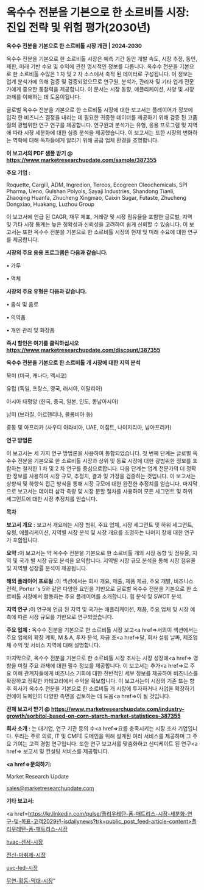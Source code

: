 # 옥수수 전분을 기본으로 한 소르비톨 시장: 진입 전략 및 위험 평가(2030년)

<strong>옥수수 전분을 기본으로 한 소르비톨 시장 개관 | 2024-2030</strong>

옥수수 전분을 기본으로 한 소르비톨 시장은 예측 기간 동안 개발 속도, 시장 추정, 동인, 제한, 미래 기반 수요 및 수익에 관한 명시적인 정보를 다룹니다.  옥수수 전분을 기본으로 한 소르비톨  수많은 1 차 및 2 차 소스에서 축적 된 데이터로 구성됩니다. 이 정보는 업계 분석가에 의해 검증 및 검증되었으므로 연구원, 분석가, 관리자 및 기타 업계 전문가에게 중요한 통찰력을 제공합니다. 이 문서는 시장 동향, 애플리케이션, 사양 및 시장 과제를 이해하는 데 도움이됩니다.

글로벌 옥수수 전분을 기본으로 한 소르비톨 시장에 대한 보고서는 플레이어가 정보에 입각 한 비즈니스 결정을 내리는 데 필요한 귀중한 데이터를 제공하기 위해 검증 된 고품질의 광범위한 연구 연구를 제공합니다. 연구원과 분석가는 유형, 응용 프로그램 및 지역에 따라 시장 세분화에 대한 심층 분석을 제공했습니다. 이 보고서는 또한 시장의 변화하는 역학에 대해 독자들에게 알리기 위해 공급 업체 환경을 조명합니다.



<strong>이 보고서의 PDF 샘플 받기 @ <a href=https://www.marketresearchupdate.com/sample/387355>https://www.marketresearchupdate.com/sample/387355</a></strong>



<strong>주요 기업 :</strong>

Roquette, Cargill, ADM, Ingredion, Tereos, Ecogreen Oleochemicals, SPI Pharma, Ueno, Gulshan Polyols, Sayaji Industries, Shandong Tianli, Zhaoqing Huanfa, Zhucheng Xingmao, Caixin Sugar, Futaste, Zhucheng Dongxiao, Huakang, Luzhou Group

이 보고서에 언급 된 CAGR, 재무 제표, 거래량 및 시장 점유율을 포함한 글로벌, 지역 및 기타 시장 통계는 높은 정확성과 신뢰성을 고려하여 쉽게 신뢰할 수 있습니다. 이 보고서는 또한 옥수수 전분을 기본으로 한 소르비톨 시장의 현재 및 미래 수요에 대한 연구를 제공합니다.



<strong>시장의 주요 응용 프로그램은 다음과 같습니다.</strong>

• 가루

• 액체



<strong>시장의 주요 유형은 다음과 같습니다.</strong>

• 음식 및 음료

• 의약품

• 개인 관리 및 화장품



<strong>즉시 할인은 여기를 클릭하십시오 <a href=https://www.marketresearchupdate.com/discount/387355>https://www.marketresearchupdate.com/discount/387355</a></strong>



<strong>옥수수 전분을 기본으로 한 소르비톨 개 시장에 대한 지역 분석</strong>

북미 (미국, 캐나다, 멕시코)

유럽 (독일, 프랑스, 영국, 러시아, 이탈리아)

아시아 태평양 (한국, 중국, 일본, 인도, 동남아시아)

남미 (브라질, 아르헨티나, 콜롬비아 등)

중동 및 아프리카 (사우디 아라비아, UAE, 이집트, 나이지리아, 남아프리카)



<strong>연구 방법론</strong>

이 보고서는 세 가지 연구 방법론을 사용하여 통합되었습니다. 첫 번째 단계는 글로벌 옥수수 전분을 기본으로 한 소르비톨 시장과 상위 및 동료 시장에 대한 광범위한 정보를 포함하는 철저한 1 차 및 2 차 연구를 중심으로합니다. 다음 단계는 업계 전문가의 더 정확한 정보를 사용하여 시장 규모, 추정치, 결과 및 가정을 검증하는 것입니다. 이 보고서는 상향식 및 하향식 접근 방식을 통해 시장 규모에 대한 완전한 추정치를 얻습니다. 마지막으로 보고서는 데이터 삼각 측량 및 시장 분할 절차를 사용하여 모든 세그먼트 및 하위 세그먼트에 대한 시장 추정치를 얻습니다.



<strong>목차</strong>



<strong>보고서 개요 :</strong> 보고서 개요에는 시장 범위, 주요 업체, 시장 세그먼트 및 하위 세그먼트, 유형, 애플리케이션, 지역별 시장 분석 및 시장 개요를 조명하는 나머지 장에 대한 연구가 포함됩니다.



<strong>요약 :</strong>이 보고서는 약 옥수수 전분을 기본으로 한 소르비톨 개의 시장 동향 및 점유율, 지역 및 국가 별 시장 규모 분석을 요약합니다. 지역별 시장 규모 분석을 통해 시장 점유율 및 지역별 성장률 분석이 제공됩니다.



<strong>해외 플레이어 프로필 :</strong>이 섹션에서는 회사 개요, 매출, 제품 제공, 주요 개발, 비즈니스 전략, Porter 's 5와 같은 다양한 요인을 기반으로 글로벌 옥수수 전분을 기본으로 한 소르비톨 시장에서 활동하는 주요 플레이어를 소개합니다. 힘 분석 및 SWOT 분석.



<strong>지역 연구 :</strong>이 연구에 언급 된 지역 및 국가는 애플리케이션, 제품, 주요 업체 및 시장 예측에 따른 시장 규모를 기반으로 연구되었습니다.



<strong>주요 업체 :</strong> 옥수수 전분을 기본으로 한 소르비톨 시장 보고<a href=>서의이 </a>섹션에서는 주요 업체의 확장 계획, M &amp; A, 투자 분석, 자금 조<a href=>달, 회</a>사 설립 날짜, 제조업체 수익 및 서비스 지역에 대해 설명합니다.


마지막으로, 옥수수 전분을 기본으로 한 소르비톨 시장 조사는 시장 성장에<a href=> 영향을 미칠 </a>주요 과제에 대한 필수 정보를 제공합니다. 이 보고서는 추가<a href=>로 주</a>요 이해 관계자들에게 비즈니스 기회에 대한 전반적인 세부 정보를 제공하여 비즈니스를 확장하고 정확한 카테고리에서 수익을 확보합니다. 이 보고서는이 시장의 기존 또는 향후 회사가 옥수수 전분을 기본으로 한 소르비톨 개 시장에 투자하거나 사업을 확장하기 전에이 도메인의 다양한 측면을 검토하는 데 도움<a href=>이 될 </a>것입니다.



<strong>전체 보고서 받기 @ <a href=https://www.marketresearchupdate.com/industry-growth/sorbitol-based-on-corn-starch-market-statistices-387355>https://www.marketresearchupdate.com/industry-growth/sorbitol-based-on-corn-starch-market-statistices-387355</a></strong>



<strong>회사 소개 :</strong>
는 대기업, 연구 기관 등의 수<a href=>요를</a> 충족시키는 시장 조사 기업입니다. 우리는 주로 의료, IT 및 CMFE 도메인을 위해 설계된 여러 서비스를 제공하며 그 주요 기여는 고객 경험 연구입니다. 또한 연구 보고서를 맞춤화하고 신디케이트 된 연구<a href=> 보고서</a> 및 컨설팅 서비스를 제공합니다.



<strong><a href=>문의하기:</a></strong>

Market Research Update

sales@marketresearchupdate.com



<strong>기타 보고서:</strong>

<a href=https://kr.linkedin.com/pulse/폴리우레탄-폼-매트리스-시장-세분화-연구-및-목표-고객2029년-isdailynews?trk=public_post_feed-article-content>폴리우레탄-폼-매트리스-시장</a>

<a href=https://www.linkedin.com/pulse/hvac-센서-시장-세분화-연구-및-목표-고객2029년-data-dive-diaries-24-analysis/>hvac-센서-시장</a>

<a href=https://www.linkedin.com/pulse/전신-마취제-시장-진입-전략-및-위험-평가2029년-trendsetters-talk-360-analysis-79x5f/>전신-마취제-시장</a>

<a href=https://www.linkedin.com/pulse/uvc-led-시장-현재-및-미래-성장-2029-market-matrix-musings-analysis-qvpkf/>uvc-led-시장</a>

<a href=https://www.linkedin.com/pulse/무연-황동-막대-시장-진입-전략-및-위험-평가2030년-survey-spotlight-pro-24-analysis-tk82c/>무연-황동-막대-시장</a>"
